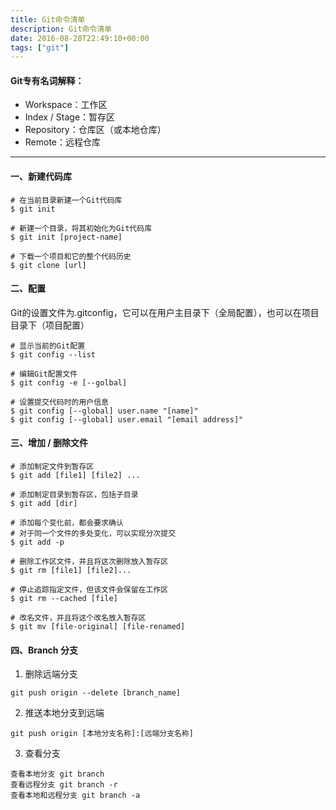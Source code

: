 ```yaml
---
title: Git命令清单
description: Git命令清单
date: 2016-08-28T22:49:10+00:00
tags: ["git"]
---
```


#### Git专有名词解释：

* Workspace：工作区
* Index / Stage：暂存区
* Repository：仓库区（或本地仓库）
* Remote：远程仓库


-----

#### 一、新建代码库

```
# 在当前目录新建一个Git代码库
$ git init

# 新建一个目录，将其初始化为Git代码库
$ git init [project-name]

# 下载一个项目和它的整个代码历史
$ git clone [url]
```

#### 二、配置

Git的设置文件为.gitconfig，它可以在用户主目录下（全局配置），也可以在项目目录下（项目配置）

```
# 显示当前的Git配置
$ git config --list

# 编辑Git配置文件
$ git config -e [--golbal]

# 设置提交代码时的用户信息
$ git config [--global] user.name "[name]"
$ git config [--global] user.email "[email address]"
```

#### 三、增加 / 删除文件

```
# 添加制定文件到暂存区
$ git add [file1] [file2] ...

# 添加制定目录到暂存区，包括子目录
$ git add [dir]

# 添加每个变化前，都会要求确认
# 对于同一个文件的多处变化，可以实现分次提交
$ git add -p

# 删除工作区文件，并且将这次删除放入暂存区
$ git rm [file1] [file2]...

# 停止追踪指定文件，但该文件会保留在工作区
$ git rm --cached [file]

# 改名文件，并且将这个改名放入暂存区
$ git mv [file-original] [file-renamed]
```

#### 四、Branch 分支

1. 删除远端分支

```git
git push origin --delete [branch_name]
```

2. 推送本地分支到远端

```git
git push origin [本地分支名称]:[远端分支名称]
```

3. 查看分支

```git
查看本地分支 git branch
查看远程分支 git branch -r
查看本地和远程分支 git branch -a
```

